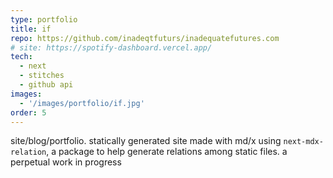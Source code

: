 ```yaml
---
type: portfolio
title: if
repo: https://github.com/inadeqtfuturs/inadequatefutures.com
# site: https://spotify-dashboard.vercel.app/
tech:
  - next
  - stitches
  - github api
images:
  - '/images/portfolio/if.jpg'
order: 5
---
```

site/blog/portfolio. statically generated site made with md/x using `next-mdx-relation`, a package to help generate relations among static files. a perpetual work in progress
